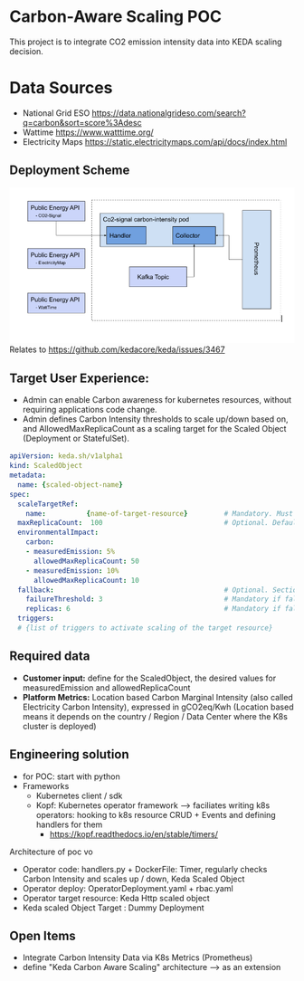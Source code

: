 # Carbon-Aware Scaling POC

This project is to integrate CO2 emission intensity data into KEDA scaling decision.


# Data Sources

- National Grid ESO https://data.nationalgrideso.com/search?q=carbon&sort=score%3Adesc
- Wattime https://www.watttime.org/
- Electricity Maps https://static.electricitymaps.com/api/docs/index.html

## Deployment Scheme
![Deployment](/images/deployment.png)
Relates to https://github.com/kedacore/keda/issues/3467

## Target User Experience:

- Admin can enable Carbon awareness for kubernetes resources, without requiring applications code change.
- Admin defines Carbon Intensity thresholds to scale up/down based on, and AllowedMaxReplicaCount as a scaling target for the Scaled Object (Deployment or StatefulSet).

``` yaml
apiVersion: keda.sh/v1alpha1
kind: ScaledObject
metadata:
  name: {scaled-object-name}
spec:
  scaleTargetRef:
    name:          {name-of-target-resource}         # Mandatory. Must be in the same namespace as the ScaledObject
  maxReplicaCount:  100                              # Optional. Default: 100
  environmentalImpact:
    carbon:
    - measuredEmission: 5%
      allowedMaxReplicaCount: 50
    - measuredEmission: 10%
      allowedMaxReplicaCount: 10
  fallback:                                          # Optional. Section to specify fallback options
    failureThreshold: 3                              # Mandatory if fallback section is included
    replicas: 6                                      # Mandatory if fallback section is included
  triggers:
  # {list of triggers to activate scaling of the target resource}
  ```

## Required data 

- **Customer input:** define for the ScaledObject, the desired values for measuredEmission and allowedReplicaCount
- **Platform Metrics:** Location based Carbon Marginal Intensity (also called Electricity Carbon Intensity), expressed in gCO2eq/Kwh (Location based means it depends on the country / Region / Data Center where the K8s cluster is deployed)
 
## Engineering solution

- for POC: start with python
- Frameworks
  - Kubernetes client / sdk
  - Kopf: Kubernetes operator framework --> faciliates writing k8s operators: hooking to k8s resource CRUD + Events and defining handlers for them
    - https://kopf.readthedocs.io/en/stable/timers/
   
Architecture of poc vo

- Operator code: handlers.py + DockerFile: Timer, regularly checks Carbon Intensity and scales up / down, Keda Scaled Object 
- Operator deploy: OperatorDeployment.yaml + rbac.yaml
- Operator target resource: Keda Http scaled object
- Keda scaled Object Target : Dummy Deployment
   
## Open Items

- Integrate Carbon Intensity Data via K8s Metrics (Prometheus)
- define "Keda Carbon Aware Scaling" architecture --> as an extension
